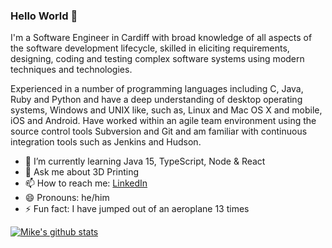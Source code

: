 ### Hello World 👋

I'm a Software Engineer in Cardiff with broad knowledge of all aspects of the software development lifecycle, skilled in eliciting requirements, designing, coding and testing complex software systems using modern techniques and technologies.

Experienced in a number of programming languages including C, Java, Ruby and Python and have a deep understanding of desktop operating systems, Windows and UNIX like, such as, Linux and Mac OS X and mobile, iOS and Android. Have worked within an agile team environment using the source control tools Subversion and Git and am familiar with continuous integration tools such as Jenkins and Hudson.

- 🌱 I’m currently learning Java 15, TypeScript, Node & React
- 💬 Ask me about 3D Printing
- 📫 How to reach me: [LinkedIn](https://www.linkedin.com/in/mikepaulthomas/)
- 😄 Pronouns: he/him
- ⚡ Fun fact: I have jumped out of an aeroplane 13 times

[![Mike's github stats](https://github-readme-stats.vercel.app/api?username=mikepthomas)](https://github.com/anuraghazra/github-readme-stats)

<!--
**mikepthomas/mikepthomas** is a ✨ _special_ ✨ repository because its `README.md` (this file) appears on your GitHub profile.

Here are some ideas to get you started:

- 🔭 I’m currently working on ...
- 🌱 I’m currently learning ...
- 👯 I’m looking to collaborate on ...
- 🤔 I’m looking for help with ...
- 💬 Ask me about ...
- 📫 How to reach me: ...
- 😄 Pronouns: ...
- ⚡ Fun fact: ...
-->
